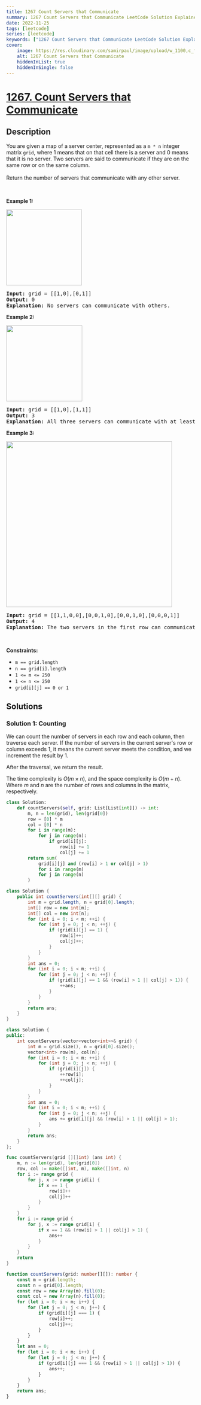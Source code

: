 ```yaml
---
title: 1267 Count Servers that Communicate
summary: 1267 Count Servers that Communicate LeetCode Solution Explained
date: 2022-11-25
tags: [leetcode]
series: [leetcode]
keywords: ["1267 Count Servers that Communicate LeetCode Solution Explained in all languages", "1267 Count Servers that Communicate", "LeetCode", "leetcode solution in Python3 C++ Java Go PHP Ruby Swift TypeScript Rust C# JavaScript C", "GeeksforGeeks", "InterviewBit", "Coding Ninjas", "HackerRank", "HackerEarth", "CodeChef", "TopCoder", "AlgoExpert", "freeCodeCamp", "Codeforces", "GitHub", "AtCoder", "Samir Paul"]
cover:
    image: https://res.cloudinary.com/samirpaul/image/upload/w_1100,c_fit,co_rgb:FFFFFF,l_text:Arial_75_bold:1267 Count Servers that Communicate - Solution Explained/problem-solving.webp
    alt: 1267 Count Servers that Communicate
    hiddenInList: true
    hiddenInSingle: false
---
```



# [1267. Count Servers that Communicate](https://leetcode.com/problems/count-servers-that-communicate)


## Description

<p>You are given a map of a server center, represented as a <code>m * n</code> integer matrix&nbsp;<code>grid</code>, where 1 means that on that cell there is a server and 0 means that it is no server. Two servers are said to communicate if they are on the same row or on the same column.<br />
<br />
Return the number of servers&nbsp;that communicate with any other server.</p>

<p>&nbsp;</p>
<p><strong class="example">Example 1:</strong></p>

<p><img alt="" src="https://spcdn.pages.dev/leetcode/problems/1267.Count%20Servers%20that%20Communicate/images/untitled-diagram-6.jpg" style="width: 202px; height: 203px;" /></p>

<pre>
<strong>Input:</strong> grid = [[1,0],[0,1]]
<strong>Output:</strong> 0
<b>Explanation:</b>&nbsp;No servers can communicate with others.</pre>

<p><strong class="example">Example 2:</strong></p>

<p><strong><img alt="" src="https://spcdn.pages.dev/leetcode/problems/1267.Count%20Servers%20that%20Communicate/images/untitled-diagram-4.jpg" style="width: 203px; height: 203px;" /></strong></p>

<pre>
<strong>Input:</strong> grid = [[1,0],[1,1]]
<strong>Output:</strong> 3
<b>Explanation:</b>&nbsp;All three servers can communicate with at least one other server.
</pre>

<p><strong class="example">Example 3:</strong></p>

<p><img alt="" src="https://spcdn.pages.dev/leetcode/problems/1267.Count%20Servers%20that%20Communicate/images/untitled-diagram-1-3.jpg" style="width: 443px; height: 443px;" /></p>

<pre>
<strong>Input:</strong> grid = [[1,1,0,0],[0,0,1,0],[0,0,1,0],[0,0,0,1]]
<strong>Output:</strong> 4
<b>Explanation:</b>&nbsp;The two servers in the first row can communicate with each other. The two servers in the third column can communicate with each other. The server at right bottom corner can&#39;t communicate with any other server.
</pre>

<p>&nbsp;</p>
<p><strong>Constraints:</strong></p>

<ul>
	<li><code>m == grid.length</code></li>
	<li><code>n == grid[i].length</code></li>
	<li><code>1 &lt;= m &lt;= 250</code></li>
	<li><code>1 &lt;= n &lt;= 250</code></li>
	<li><code>grid[i][j] == 0 or 1</code></li>
</ul>

## Solutions

### Solution 1: Counting

We can count the number of servers in each row and each column, then traverse each server. If the number of servers in the current server's row or column exceeds $1$, it means the current server meets the condition, and we increment the result by $1$.

After the traversal, we return the result.

The time complexity is $O(m \times n)$, and the space complexity is $O(m + n)$. Where $m$ and $n$ are the number of rows and columns in the matrix, respectively.

<!-- tabs:start -->

```python
class Solution:
    def countServers(self, grid: List[List[int]]) -> int:
        m, n = len(grid), len(grid[0])
        row = [0] * m
        col = [0] * n
        for i in range(m):
            for j in range(n):
                if grid[i][j]:
                    row[i] += 1
                    col[j] += 1
        return sum(
            grid[i][j] and (row[i] > 1 or col[j] > 1)
            for i in range(m)
            for j in range(n)
        )
```

```java
class Solution {
    public int countServers(int[][] grid) {
        int m = grid.length, n = grid[0].length;
        int[] row = new int[m];
        int[] col = new int[n];
        for (int i = 0; i < m; ++i) {
            for (int j = 0; j < n; ++j) {
                if (grid[i][j] == 1) {
                    row[i]++;
                    col[j]++;
                }
            }
        }
        int ans = 0;
        for (int i = 0; i < m; ++i) {
            for (int j = 0; j < n; ++j) {
                if (grid[i][j] == 1 && (row[i] > 1 || col[j] > 1)) {
                    ++ans;
                }
            }
        }
        return ans;
    }
}
```

```cpp
class Solution {
public:
    int countServers(vector<vector<int>>& grid) {
        int m = grid.size(), n = grid[0].size();
        vector<int> row(m), col(n);
        for (int i = 0; i < m; ++i) {
            for (int j = 0; j < n; ++j) {
                if (grid[i][j]) {
                    ++row[i];
                    ++col[j];
                }
            }
        }
        int ans = 0;
        for (int i = 0; i < m; ++i) {
            for (int j = 0; j < n; ++j) {
                ans += grid[i][j] && (row[i] > 1 || col[j] > 1);
            }
        }
        return ans;
    }
};
```

```go
func countServers(grid [][]int) (ans int) {
	m, n := len(grid), len(grid[0])
	row, col := make([]int, m), make([]int, n)
	for i := range grid {
		for j, x := range grid[i] {
			if x == 1 {
				row[i]++
				col[j]++
			}
		}
	}
	for i := range grid {
		for j, x := range grid[i] {
			if x == 1 && (row[i] > 1 || col[j] > 1) {
				ans++
			}
		}
	}
	return
}
```

```ts
function countServers(grid: number[][]): number {
    const m = grid.length;
    const n = grid[0].length;
    const row = new Array(m).fill(0);
    const col = new Array(n).fill(0);
    for (let i = 0; i < m; i++) {
        for (let j = 0; j < n; j++) {
            if (grid[i][j] === 1) {
                row[i]++;
                col[j]++;
            }
        }
    }
    let ans = 0;
    for (let i = 0; i < m; i++) {
        for (let j = 0; j < n; j++) {
            if (grid[i][j] === 1 && (row[i] > 1 || col[j] > 1)) {
                ans++;
            }
        }
    }
    return ans;
}
```

<!-- tabs:end -->

<!-- end -->
